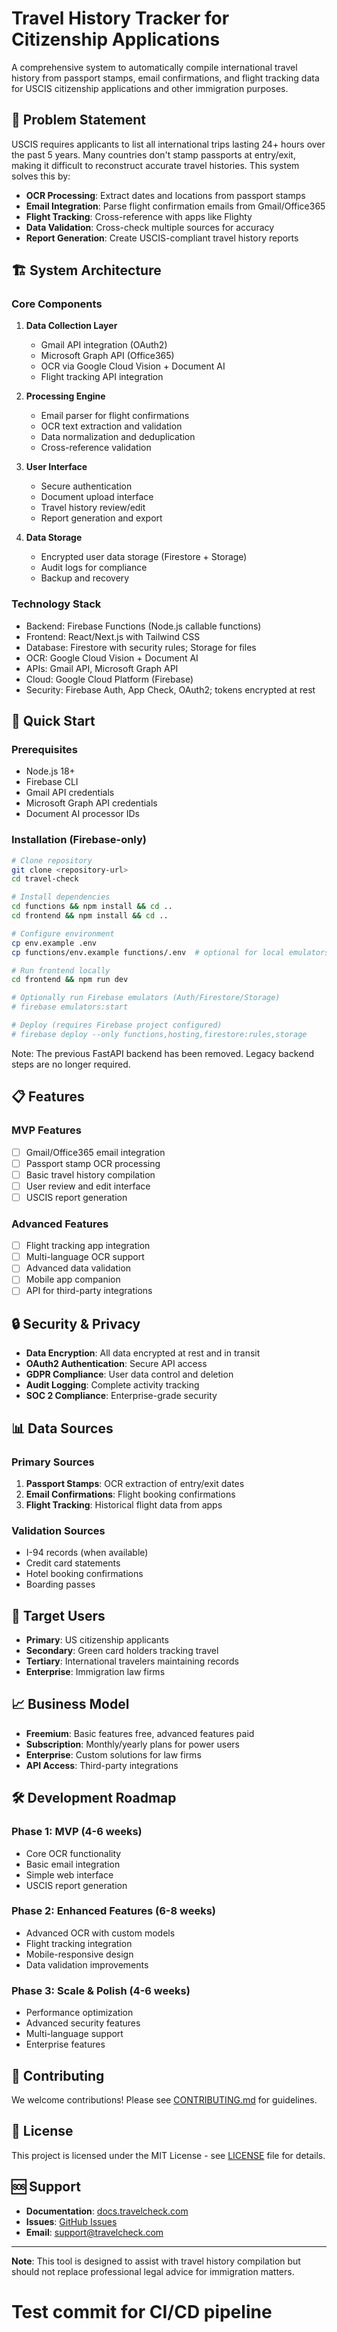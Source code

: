 # Travel History Tracker for Citizenship Applications

A comprehensive system to automatically compile international travel history from passport stamps, email confirmations, and flight tracking data for USCIS citizenship applications and other immigration purposes.

## 🎯 Problem Statement

USCIS requires applicants to list all international trips lasting 24+ hours over the past 5 years. Many countries don't stamp passports at entry/exit, making it difficult to reconstruct accurate travel histories. This system solves this by:

- **OCR Processing**: Extract dates and locations from passport stamps
- **Email Integration**: Parse flight confirmation emails from Gmail/Office365
- **Flight Tracking**: Cross-reference with apps like Flighty
- **Data Validation**: Cross-check multiple sources for accuracy
- **Report Generation**: Create USCIS-compliant travel history reports

## 🏗️ System Architecture

### Core Components

1. **Data Collection Layer**
   - Gmail API integration (OAuth2)
   - Microsoft Graph API (Office365)
   - OCR via Google Cloud Vision + Document AI
   - Flight tracking API integration

2. **Processing Engine**
   - Email parser for flight confirmations
   - OCR text extraction and validation
   - Data normalization and deduplication
   - Cross-reference validation

3. **User Interface**
   - Secure authentication
   - Document upload interface
   - Travel history review/edit
   - Report generation and export

4. **Data Storage**
   - Encrypted user data storage (Firestore + Storage)
   - Audit logs for compliance
   - Backup and recovery

### Technology Stack

- Backend: Firebase Functions (Node.js callable functions)
- Frontend: React/Next.js with Tailwind CSS
- Database: Firestore with security rules; Storage for files
- OCR: Google Cloud Vision + Document AI
- APIs: Gmail API, Microsoft Graph API
- Cloud: Google Cloud Platform (Firebase)
- Security: Firebase Auth, App Check, OAuth2; tokens encrypted at rest

## 🚀 Quick Start

### Prerequisites
- Node.js 18+
- Firebase CLI
- Gmail API credentials
- Microsoft Graph API credentials
- Document AI processor IDs

### Installation (Firebase-only)

```bash
# Clone repository
git clone <repository-url>
cd travel-check

# Install dependencies
cd functions && npm install && cd ..
cd frontend && npm install && cd ..

# Configure environment
cp env.example .env
cp functions/env.example functions/.env  # optional for local emulators

# Run frontend locally
cd frontend && npm run dev

# Optionally run Firebase emulators (Auth/Firestore/Storage)
# firebase emulators:start

# Deploy (requires Firebase project configured)
# firebase deploy --only functions,hosting,firestore:rules,storage
```

Note: The previous FastAPI backend has been removed. Legacy backend steps are no longer required.

## 📋 Features

### MVP Features
- [ ] Gmail/Office365 email integration
- [ ] Passport stamp OCR processing
- [ ] Basic travel history compilation
- [ ] User review and edit interface
- [ ] USCIS report generation

### Advanced Features
- [ ] Flight tracking app integration
- [ ] Multi-language OCR support
- [ ] Advanced data validation
- [ ] Mobile app companion
- [ ] API for third-party integrations

## 🔒 Security & Privacy

- **Data Encryption**: All data encrypted at rest and in transit
- **OAuth2 Authentication**: Secure API access
- **GDPR Compliance**: User data control and deletion
- **Audit Logging**: Complete activity tracking
- **SOC 2 Compliance**: Enterprise-grade security

## 📊 Data Sources

### Primary Sources
1. **Passport Stamps**: OCR extraction of entry/exit dates
2. **Email Confirmations**: Flight booking confirmations
3. **Flight Tracking**: Historical flight data from apps

### Validation Sources
- I-94 records (when available)
- Credit card statements
- Hotel booking confirmations
- Boarding passes

## 🎯 Target Users

- **Primary**: US citizenship applicants
- **Secondary**: Green card holders tracking travel
- **Tertiary**: International travelers maintaining records
- **Enterprise**: Immigration law firms

## 📈 Business Model

- **Freemium**: Basic features free, advanced features paid
- **Subscription**: Monthly/yearly plans for power users
- **Enterprise**: Custom solutions for law firms
- **API Access**: Third-party integrations

## 🛠️ Development Roadmap

### Phase 1: MVP (4-6 weeks)
- Core OCR functionality
- Basic email integration
- Simple web interface
- USCIS report generation

### Phase 2: Enhanced Features (6-8 weeks)
- Advanced OCR with custom models
- Flight tracking integration
- Mobile-responsive design
- Data validation improvements

### Phase 3: Scale & Polish (4-6 weeks)
- Performance optimization
- Advanced security features
- Multi-language support
- Enterprise features

## 🤝 Contributing

We welcome contributions! Please see [CONTRIBUTING.md](CONTRIBUTING.md) for guidelines.

## 📄 License

This project is licensed under the MIT License - see [LICENSE](LICENSE) file for details.

## 🆘 Support

- **Documentation**: [docs.travelcheck.com](https://docs.travelcheck.com)
- **Issues**: [GitHub Issues](https://github.com/travel-check/issues)
- **Email**: support@travelcheck.com

---

**Note**: This tool is designed to assist with travel history compilation but should not replace professional legal advice for immigration matters.
# Test commit for CI/CD pipeline
